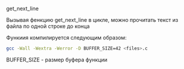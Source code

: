 get_next_line

Вызывая фенкцию get_next_line в цикле, можно прочитать текст из файла по одной строке до конца

Функиия компилируется следующим образом:

```bash
gcc -Wall -Wextra -Werror -D BUFFER_SIZE=42 <files>.c
```

BUFFER_SIZE - размер буфера функции
